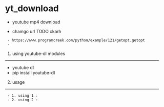 # yt_download

- youtube mp4 download

- chamgo url TODO ckarh
```
 - https://www.programcreek.com/python/example/121/getopt.getopt
 - 
```


1. using youtube-dl modules
---  
 - youtube dl  
 - pip install youtube-dl  
 
2. usage  
---  

```
 - 1. using 1 :
 - 2. using 2 :
```
